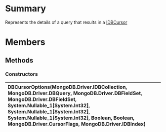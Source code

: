 # Summary #
Represents the details of a query that results in a [IDBCursor](T_MongoDB_Driver_IDBCursor.md)

# Members #
## Methods ##
### Constructors ###
|DBCursorOptions(MongoDB.Driver.IDBCollection, MongoDB.Driver.DBQuery, MongoDB.Driver.DBFieldSet, MongoDB.Driver.DBFieldSet, System.Nullable\_1[System.Int32], System.Nullable\_1[System.Int32], System.Nullable\_1[System.Int32], Boolean, Boolean, MongoDB.Driver.CursorFlags, MongoDB.Driver.IDBIndex)|
|:-------------------------------------------------------------------------------------------------------------------------------------------------------------------------------------------------------------------------------------------------------------------------------------------------------|